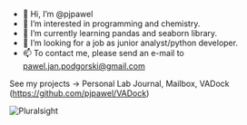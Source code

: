 - 👋 Hi, I’m @pjpawel
- 👀 I’m interested in programming and chemistry.
- 🌱 I’m currently learning pandas and seaborn library.
- 💞️ I’m looking for a job as junior analyst/python developer.
- 📫 To contact me, please send an e-mail to pawel.jan.podgorski@gmail.com

See my projects -> Personal Lab Journal, Mailbox, VADock (https://github.com/pjpawel/VADock)

![Pluralsight](https://user-images.githubusercontent.com/4069624/132944380-ee5b242c-e9c4-4d16-a90c-774a7b78c449.JPG)


